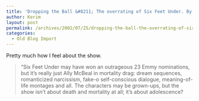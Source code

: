 ```yaml
---
title: 'Dropping the Ball &#8211; The overrating of Six Feet Under. By Emily Nussbaum'
author: Kerim
layout: post
permalink: /archives/2002/07/25/dropping-the-ball-the-overrating-of-six-feet-under-by-emily-nussbaum/
categories:
  - Old Blog Import
---
```

Pretty much how I feel about the show.  



>   &#8220;Six Feet Under may have won an outrageous 23 Emmy nominations, but it&#8217;s really just Ally McBeal in mortality drag: dream sequences, romanticized narcissism, fake-o self-conscious dialogue, meaning-of-life montages and all. The characters may be grown-ups, but the show isn&#8217;t about death and mortality at all; it&#8217;s about adolescence? 
>   

>   
>  